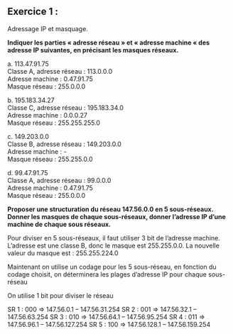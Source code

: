 ## Exercice 1 :

Adressage IP et masquage.

**Indiquer les parties « adresse réseau » et « adresse machine « des adresse IP
suivantes, en précisant les masques réseaux.**

a. 113.47.91.75  
Classe A, adresse réseau : 113.0.0.0  
Adresse machine : 0.47.91.75  
Masque réseau : 255.0.0.0

b. 195.183.34.27  
Classe C, adresse réseau : 195.183.34.0  
Adresse machine : 0.0.0.27  
Masque réseau : 255.255.255.0  

c. 149.203.0.0  
Classe B, adresse réseau : 149.203.0.0  
Adresse machine : -  
Masque réseau : 255.255.0.0  

d.  99.47.91.75  
Classe A, adresse réseau : 99.0.0.0  
Adresse machine : 0.47.91.75  
Masque réseau : 255.0.0.0  

**Proposer une structuration du réseau 147.56.0.0 en 5 sous-réseaux. Donner les
masques de chaque sous-réseaux, donner l’adresse IP d’une machine de chaque sous réseaux.**  

Pour diviser en 5 sous-réseaux, il faut utiliser 3 bit de l’adresse machine.
L’adresse est une classe B, donc le masque est 255.255.0.0. 
La nouvelle valeur du masque est : 255.255.224.0

Maintenant on utilise un codage pour les 5 sous-réseau, en fonction du codage choisit, on déterminera les plages d’adresse IP pour chaque sous-réseau

On utilise 1 bit pour diviser le réseau 

SR 1 : 000 => 147.56.0.1 – 147.56.31.254
SR 2 : 001 => 147.56.32.1 – 147.56.63.254
SR 3 : 010 => 147.56.64.1 – 147.56.95.254
SR 4 : 011 => 147.56.96.1 – 147.56.127.254
SR 5 : 100 => 147.56.128.1 – 147.56.159.254
